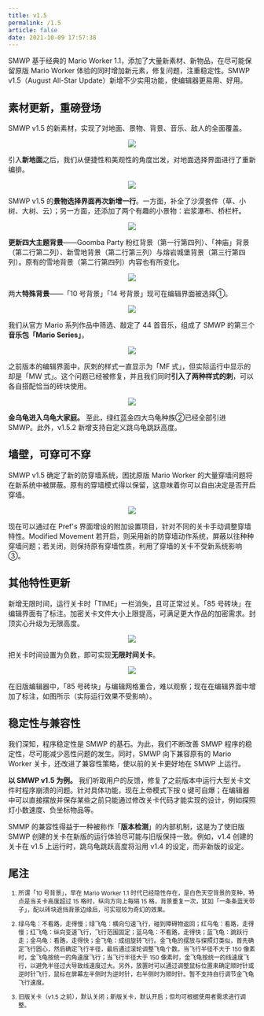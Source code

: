 ```yaml
---
title: v1.5
permalink: /1.5
article: false
date: 2021-10-09 17:57:38
---
```

SMWP 基于经典的 Mario Worker 1.1，添加了大量新素材、新物品，在尽可能保留原版 Mario Worker 体验的同时增加新元素，修复问题，注重稳定性。SMWP v1.5（August All-Star Update）新增不少实用功能，使编辑器更易用、好用。

## 素材更新，重磅登场
SMWP v1.5 的新素材，实现了对地面、景物、背景、音乐、敌人的全面覆盖。
<div style="text-align:center;">
  <img src="/img/smwp1.5_1.png"/>
</div>

引入**新地面**之后，我们从便捷性和美观性的角度岀发，对地面选择界面进行了重新编排。
<div style="text-align:center;">
  <img src="/img/smwp1.5_2.png"/>
</div>

SMWP v1.5 的**景物选择界面再次新增一行**。一方面，补全了沙漠套件（草、小树、大树、云）；另一方面，还添加了两个有趣的小景物：岩浆瀑布、桥栏杆。
<div style="text-align:center;">
  <img src="/img/smwp1.5_3.png"/>
</div>

**更新四大主题背景**——Goomba Party 粉红背景（第一行第四列）、「神庙」背景（第二行第二列）、新雪地背景（第二行第三列）与熔岩城堡背景（第三行第四列）。原有的雪地背景（第二行第四列）内容也有所变化。
<div style="text-align:center;">
  <img src="/img/smwp1.5_4.png"/>
</div>

两大**特殊背景**——「10 号背景」「14 号背景」现可在编辑界面被选择①。
<div style="text-align:center;">
  <img src="/img/smwp1.5_5.png"/>
</div>

我们从官方 Mario 系列作品中筛选、敲定了 44 首音乐，组成了 SMWP 的第三个**音乐包「Mario Series」**。
<div style="text-align:center;">
  <img src="/img/smwp1.5_6.png"/>
</div>

之前版本的编辑界面中，灰刺的样式一直显示为「MF 式」，但实际运行中显示的却是「MW 式」。这个问题已经被修复，并且我们同时**引入了两种样式的刺**，可以各自搭配恰当的砖块使用。
<div style="text-align:center;">
  <img src="/img/smwp1.5_7.jpg"/>
</div>

**金乌龟进入乌龟大家庭。** 至此，绿红蓝金四大乌龟种族②已经全部引进 SMWP。此外，v1.5.2 新增支持自定义跳乌龟跳跃高度。

## 墙壁，可穿可不穿
SMWP v1.5 确定了新的防穿墙系统，困扰原版 Mario Worker 的大量穿墙问题将在新系统中被屏蔽。原有的穿墙模式得以保留，这意味着你可以自由决定是否开启穿墙。
<div style="text-align:center;">
  <img src="/img/smwp1.5_8.png"/>
</div>

现在可以通过在 Pref's 界面增设的附加设置项目，针对不同的关卡手动调整穿墙特性。Modified Movement 若开启，则采用新的防穿墙动作系统，屏蔽以往种种穿墙问题；若关闭，则保持原有穿墙性质，利用了穿墙的关卡不受新系统影响③。

## 其他特性更新
新增无限时间，运行关卡时「TIME」一栏消失，且可正常过关。「85 号砖块」在编辑界面有了标注。加密关卡文件大小上限提高，可满足更大作品的加密需求。封顶实心升级为无限高度。
<div style="text-align:center;">
  <img src="/img/smwp1.5_9.jpg"/>
</div>

把关卡时间设置为负数，即可实现**无限时间关卡**。
<div style="text-align:center;">
  <img src="/img/smwp1.5_10.png"/>
</div>

在旧版编辑器中，「85 号砖块」与编辑网格重合，难以观察；现在在编辑界面中增加了标注，如图所示（实际运行效果不受影响）。

## 稳定性与兼容性
我们深知，程序稳定性是 SMWP 的基石。为此，我们不断改善 SMWP 程序的稳定性，尽可能减少恶性问题的发生。同时，SMWP 向下兼容原有的 Mario Worker 关卡，还改进了兼容性策略，使以前的关卡更好地在 SMWP 上运行。

**以 SMWP v1.5 为例。** 我们听取用户的反馈，修复了之前版本中运行大型关卡文件时程序崩溃的问题。针对具体功能，现在上帝模式下按 `Q` 键可自爆；在编辑器中可以直接摆放并保存某些之前只能通过修改关卡代码才能实现的设计，例如探照灯小数速度、负坐标物品等。

SMMP 的兼容性得益于一种被称作「**版本检测**」的内部机制，这是为了使旧版 SMWP 创建的关卡在新版的运行体验尽可能与旧版保持一致。例如，v1.4 创建的关卡在 v1.5 上运行时，跳乌龟跳跃高度将沿用 v1.4 的设定，而非新版的设定。

## 尾注
<div style="font-size:12px; margin-top:12px">

1. 所谓「10 号背景」，早在 Mario Worker 1.1 时代已经隐性存在，是白色天空背景的变种，特点是当关卡高度超过 15 格时，纵向方向上每隔 15 格，背景重复一次，犹如「一条条蓝天带子」，配以砖块遮挡背景边缘后，可实现较为奇幻的效果。

2. 绿乌龟：不看路，走得慢；绿飞龟：横向匀速飞行，碰到障碍物返回；红乌龟：看路，走得慢；红飞龟：纵向变速飞行，飞行范围固定；蓝乌龟：不看路，走得快；蓝飞龟：跳跃行走；金乌龟：看路，走得快；金飞龟：成组旋转飞行。金飞龟的摆放与探照灯类似，首先确定飞行圆心，然后确定飞行半径，最后通过滚轮调整飞龟个数。当飞行半径不大于 150 像素时，金飞龟按统一的角速度飞行；当飞行半径大于 150 像素时，金飞龟按统一的线速度飞行，以避免半径过大导致线速度过大。另外，放置时可以通过调整鼠标位置来确定顺时针或逆时针飞行，鼠标在屏幕左半侧时为逆时针，右半侧时为顺时针。暂不支持自行调节金飞龟飞行速度。

3. 旧版关卡（v1.5 之前），默认关闭；新版关卡，默认开启；但均可根据使用者需求进行调整。
</div>